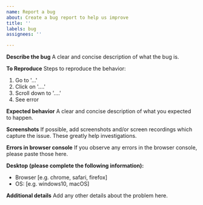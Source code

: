 ```yaml
---
name: Report a bug
about: Create a bug report to help us improve
title: ''
labels: bug
assignees: ''

---
```


**Describe the bug**
A clear and concise description of what the bug is.

**To Reproduce**
Steps to reproduce the behavior:
1. Go to '...'
2. Click on '....'
3. Scroll down to '....'
4. See error

**Expected behavior**
A clear and concise description of what you expected to happen.

**Screenshots**
If possible, add screenshots and/or screen recordings which capture the issue. These greatly help investigations.

**Errors in browser console**
If you observe any errors in the browser console, please paste those here.

**Desktop (please complete the following information):**
 - Browser [e.g. chrome, safari, firefox]
 - OS: [e.g. windows10, macOS]

**Additional details**
Add any other details about the problem here.
